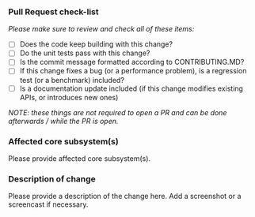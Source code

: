 ### Pull Request check-list

_Please make sure to review and check all of these items:_

- [ ] Does the code keep building with this change?
- [ ] Do the unit tests pass with this change?
- [ ] Is the commit message formatted according to CONTRIBUTING.MD?
- [ ] If this change fixes a bug (or a performance problem), is a regression
  test (or a benchmark) included?
- [ ] Is a documentation update included (if this change modifies
  existing APIs, or introduces new ones)

_NOTE: these things are not required to open a PR and can be done
afterwards / while the PR is open._

### Affected core subsystem(s)

Please provide affected core subsystem(s).

### Description of change

Please provide a description of the change here.
Add a screenshot or a screencast if necessary.

